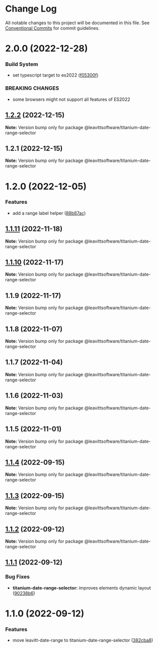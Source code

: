 # Change Log

All notable changes to this project will be documented in this file.
See [Conventional Commits](https://conventionalcommits.org) for commit guidelines.

# 2.0.0 (2022-12-28)

### Build System

- set typescript target to es2022 ([f05300f](https://github.com/LeavittSoftware/titanium-elements/commit/f05300fb73bb634f2e7d0ae6a8c1b08132ee2b6a))

### BREAKING CHANGES

- some browsers might not support all features of ES2022

## [1.2.2](https://github.com/LeavittSoftware/titanium-elements/compare/@leavittsoftware/titanium-date-range-selector@1.2.1...@leavittsoftware/titanium-date-range-selector@1.2.2) (2022-12-15)

**Note:** Version bump only for package @leavittsoftware/titanium-date-range-selector

## 1.2.1 (2022-12-15)

**Note:** Version bump only for package @leavittsoftware/titanium-date-range-selector

# 1.2.0 (2022-12-05)

### Features

- add a range label helper ([88b87ac](https://github.com/LeavittSoftware/titanium-elements/commit/88b87ac6ed3673526409428fd6cc2444caea989e))

## [1.1.11](https://github.com/LeavittSoftware/titanium-elements/compare/@leavittsoftware/titanium-date-range-selector@1.1.10...@leavittsoftware/titanium-date-range-selector@1.1.11) (2022-11-18)

**Note:** Version bump only for package @leavittsoftware/titanium-date-range-selector

## [1.1.10](https://github.com/LeavittSoftware/titanium-elements/compare/@leavittsoftware/titanium-date-range-selector@1.1.9...@leavittsoftware/titanium-date-range-selector@1.1.10) (2022-11-17)

**Note:** Version bump only for package @leavittsoftware/titanium-date-range-selector

## 1.1.9 (2022-11-17)

**Note:** Version bump only for package @leavittsoftware/titanium-date-range-selector

## 1.1.8 (2022-11-07)

**Note:** Version bump only for package @leavittsoftware/titanium-date-range-selector

## 1.1.7 (2022-11-04)

**Note:** Version bump only for package @leavittsoftware/titanium-date-range-selector

## 1.1.6 (2022-11-03)

**Note:** Version bump only for package @leavittsoftware/titanium-date-range-selector

## 1.1.5 (2022-11-01)

**Note:** Version bump only for package @leavittsoftware/titanium-date-range-selector

## [1.1.4](https://github.com/LeavittSoftware/titanium-elements/compare/@leavittsoftware/titanium-date-range-selector@1.1.3...@leavittsoftware/titanium-date-range-selector@1.1.4) (2022-09-15)

**Note:** Version bump only for package @leavittsoftware/titanium-date-range-selector

## [1.1.3](https://github.com/LeavittSoftware/titanium-elements/compare/@leavittsoftware/titanium-date-range-selector@1.1.2...@leavittsoftware/titanium-date-range-selector@1.1.3) (2022-09-15)

**Note:** Version bump only for package @leavittsoftware/titanium-date-range-selector

## [1.1.2](https://github.com/LeavittSoftware/titanium-elements/compare/@leavittsoftware/titanium-date-range-selector@1.1.1...@leavittsoftware/titanium-date-range-selector@1.1.2) (2022-09-12)

**Note:** Version bump only for package @leavittsoftware/titanium-date-range-selector

## [1.1.1](https://github.com/LeavittSoftware/titanium-elements/compare/@leavittsoftware/titanium-date-range-selector@1.1.0...@leavittsoftware/titanium-date-range-selector@1.1.1) (2022-09-12)

### Bug Fixes

- **titanium-date-range-selector:** improves elements dynamic layout ([90238b6](https://github.com/LeavittSoftware/titanium-elements/commit/90238b6beb79c155ba58fe4b540d8bf9b5b12e93))

# 1.1.0 (2022-09-12)

### Features

- move leavitt-date-range to titanium-date-range-selector ([382cba8](https://github.com/LeavittSoftware/titanium-elements/commit/382cba88b29724520320603a5f207e706816e8ed))
